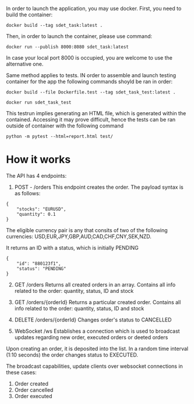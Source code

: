 In order to launch the application, you may use docker. First, you need to build the container:

```
docker build --tag sdet_task:latest .
```

Then, in order to launch the container, please use command:

```
docker run --publish 8000:8080 sdet_task:latest
```

In case your local port 8000 is occupied, you are welcome to use the alternative one. 

Same method applies to tests. IN order to assemble and launch testing container for the app the following commands shoyld be ran in order:

```
docker build --file Dockerfile.test --tag sdet_task_test:latest .
```

```
docker run sdet_task_test
```

This testrun implies generating an HTML file, which is generated within the contained. Accessing it may prove difficult, hence the tests can be ran outside of container with the following command 

```python -m pytest --html=report.html test/```

# How it works

The API has 4 endpoints:

1. POST - /orders
This endpoint creates the order. The payload syntax is as follows:
```
{
    "stocks": "EURUSD",
    "quantity": 0.1
}
```
The eligible currency pair is any that consits of two of the following currencies: USD,EUR,JPY,GBP,AUD,CAD,CHF,CNY,SEK,NZD.

It returns an ID with a status, which is initially PENDING
```
{
    "id": "880123f1",
    "status": "PENDING"
}
```

2. GET /orders
Returns all created orders in an array. Contains all info related to the order: quantity, status, ID and stock

3. GET /orders/{orderId}
Returns a particular created order. Contains all info related to the order: quantity, status, ID and stock

4. DELETE /orders/{orderId}
Changes order's status to CANCELLED

5. WebSocket /ws
Establishes a connection which is used to broadcast updates regarding new order, executed orders or deeted orders

Upon creating an order, it is deposited into the list. In a random time interval (1:10 seconds) the order changes status to EXECUTED. 

The broadcast capabilities, update clients over websocket connections in these cases:
1. Order created
2. Order cancelled
3. Order executed 